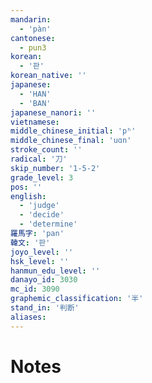 ```yaml
---
mandarin:
  - 'pàn'
cantonese:
  - pun3
korean:
  - '판'
korean_native: ''
japanese:
  - 'HAN'
  - 'BAN'
japanese_nanori: ''
vietnamese:
middle_chinese_initial: 'pʰ'
middle_chinese_final: 'uɑn'
stroke_count: ''
radical: '刀'
skip_number: '1-5-2'
grade_level: 3
pos: ''
english:
  - 'judge'
  - 'decide'
  - 'determine'
羅馬字: 'pan'
韓文: '판'
joyo_level: ''
hsk_level: ''
hanmun_edu_level: ''
danayo_id: 3030
mc_id: 3090
graphemic_classification: '半'
stand_in: '判断'
aliases:
---
```


# Notes

